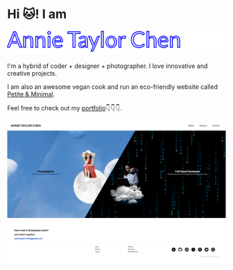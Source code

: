 # Hi 🐱! I am
![annie svg](https://github.com/AnnieTaylorCHEN/annietaylorchen/blob/master/img/annie.svg)

I'm a hybrid of coder + designer + photographer. I love innovative and creative projects. 

I am also an awesome vegan cook and run an eco-friendly website called [Petite & Minimal](https://www.petiteandminimal.com/).


Feel free to check out my [portfolio](https://www.annietaylorchen.com/)👇👇👇. 


[![Screenshot of the site](https://github.com/AnnieTaylorCHEN/annietaylorchen/blob/master/img/annietaylorchen-screenshot.png)](https://www.annietaylorchen.com/)
